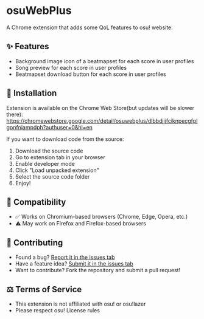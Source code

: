 # osuWebPlus

A Chrome extension that adds some QoL features to osu! website.

## ✨ Features

- Background image icon of a beatmapset for each score in user profiles
- Song preview for each score in user profiles
- Beatmapset download button for each score in user profiles

## 🚀 Installation
Extension is available on the Chrome Web Store(but updates will be slower there):
https://chromewebstore.google.com/detail/osuwebplus/dlbbdjjjfciknpecgfplgpnfniampdph?authuser=0&hl=en

If you want to download code from the source:
1. Download the source code
2. Go to extension tab in your browser
3. Enable developer mode
4. Click "Load unpacked extension"
5. Select the source code folder
6. Enjoy!

## 🔧 Compatibility

- ✅ Works on Chromium-based browsers (Chrome, Edge, Opera, etc.)
- ⚠️ May work on Firefox and Firefox-based browsers

## 📝 Contributing

- Found a bug? [Report it in the issues tab](https://github.com/shiratorip/osuWebPlusExtension/issues)
- Have a feature idea? [Submit it in the issues tab](https://github.com/shiratorip/osuWebPlusExtension/issues)
- Want to contribute? Fork the repository and submit a pull request!

## ⚖️ Terms of Service

- This extension is not affiliated with osu! or osu!lazer
- Please respect osu! License rules

